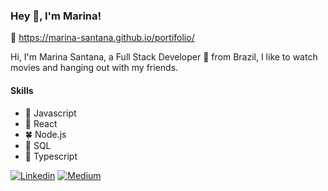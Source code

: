 ### Hey 👋, I'm Marina!

👀 https://marina-santana.github.io/portifolio/

Hi, I'm Marina Santana, a Full Stack Developer 🚀 from Brazil, I like to watch movies and hanging out with my friends.

#### Skills
- 🌻 Javascript
- 🌷 React
- 🍀 Node.js
- 🌼 SQL
- 🌻 Typescript

[![Linkedin](https://user-images.githubusercontent.com/47863089/103042250-bf5dd100-4557-11eb-9a43-11636c2eb705.png "Linkedin")](https://linkedin.com/in/marina-santa)
[![Medium](https://user-images.githubusercontent.com/47863089/103042277-d270a100-4557-11eb-971e-c7e66cc64f3e.png "Medium")](https://medium.com/@marina_santana/modais-dinâmicas-com-react-js-f78be554f546)

<!--
**marina-santana/marina-santana** is a ✨ _special_ ✨ repository because its `README.md` (this file) appears on your GitHub profile.
-->
